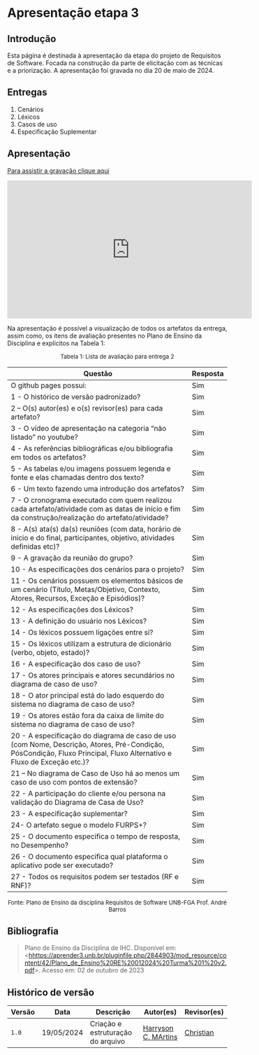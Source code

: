 # Apresentação etapa 3

## Introdução

Esta página é destinada à apresentação da etapa  do projeto de Requisitos de Software. Focada na construção da parte de elicitação com as técnicas e a priorização. A apresentação foi gravada no dia 20 de maio de 2024.

## Entregas

1. Cenários
2. Léxicos
3. Casos de uso
4. Especificação Suplementar

## Apresentação

[Para assistir a gravação clique aqui](https://www.youtube.com/watch?v=ukevCT7PVPI)

<center>

<iframe width="560" height="315" src="https://www.youtube.com/embed/ukevCT7PVPI?si=MUx36RlqeXXI3JvR" title="YouTube video player" frameborder="0" allow="accelerometer; autoplay; clipboard-write; encrypted-media; gyroscope; picture-in-picture; web-share" referrerpolicy="strict-origin-when-cross-origin" allowfullscreen></iframe>

</center>

Na apresentação é possível a visualização de todos os artefatos da entrega, assim como, os itens de avaliação presentes no Plano de Ensino da Disciplina e explícitos na Tabela 1:

<center>

<font size="2"><p style="text-align: center">Tabela 1: Lista de avaliação para entrega 2</p></font>

| Questão                                                                                                      | Resposta  |
|--------------------------------------------------------------------------------------------------------------|-----------|
| O github pages possui:                                                                                       | Sim       |
| 1 - O histórico de versão padronizado?                                                                       | Sim       |
| 2 – O(s) autor(es) e o(s) revisor(es) para cada artefato?                                                    | Sim       |
| 3 - O vídeo de apresentação na categoria “não listado” no youtube?                                           | Sim       |
| 4 - As referências bibliográficas e/ou bibliografia em todos os artefatos?                                   | Sim       |
| 5 - As tabelas e/ou imagens possuem legenda e fonte e elas chamadas dentro dos texto?                        | Sim       |
| 6 - Um texto fazendo uma introdução dos artefatos?                                                           | Sim       |
| 7 - O cronograma executado com quem realizou cada artefato/atividade com as datas de início e fim da construção/realização do artefato/atividade? | Sim       |
| 8 - A(s) ata(s) da(s) reuniões (com data, horário de início e do final, participantes, objetivo, atividades definidas etc)? | Sim       |
| 9 - A gravação da reunião do grupo?                                                                          | Sim       |
| 10 - As especificações dos cenários para o projeto?                                                          | Sim       |
| 11 - Os cenários possuem os elementos básicos de um cenário (Título, Metas/Objetivo, Contexto, Atores, Recursos, Exceção e Episódios)? | Sim       |
| 12 - As especificações dos Léxicos?                                                                          | Sim       |
| 13 - A definição do usuário nos Léxicos?                                                                     | Sim       |
| 14 - Os léxicos possuem ligações entre si?                                                                   | Sim       |
| 15 - Os léxicos utilizam a estrutura de dicionário (verbo, objeto, estado)?                                   | Sim       |
| 16 - A especificação dos caso de uso?                                                                        | Sim       |
| 17 - Os atores principais e atores secundários no diagrama de caso de uso?                                   | Sim       |
| 18 - O ator principal está do lado esquerdo do sistema no diagrama de caso de uso?                           | Sim       |
| 19 - Os atores estão fora da caixa de limite do sistema no diagrama de caso de uso?                          | Sim       |
| 20 - A especificação do diagrama de caso de uso (com Nome, Descrição, Atores, Pré-Condição, PósCondição, Fluxo Principal, Fluxo Alternativo e Fluxo de Exceção etc.)? | Sim       |
| 21 – No diagrama de Caso de Uso há ao menos um caso de uso com pontos de extensão?                           | Sim       |
| 22 - A participação do cliente e/ou persona na validação do Diagrama de Casa de Uso?                         | Sim       |
| 23 - A especificação suplementar?                                                                            | Sim       |
| 24- O artefato segue o modelo FURPS+?                                                                        | Sim       |
| 25 - O documento especifica o tempo de resposta, no Desempenho?                                              | Sim       |
| 26 - O documento especifica qual plataforma o aplicativo pode ser executado?                                 | Sim       |
| 27 - Todos os requisitos podem ser testados (RF e RNF)?                                                      | Sim       |

<font size="2"><p style="text-align: center">Fonte: Plano de Ensino da disciplina Requisitos de Software UNB-FGA Prof. André Barros</p></font>

</center>

## Bibliografia

> Plano de Ensino da Disciplina de IHC. Disponível em: <<hhttps://aprender3.unb.br/pluginfile.php/2844903/mod_resource/content/42/Plano_de_Ensino%20RE%20012024%20Turma%201%20v2.pdf>>. Acesso em: 02 de outubro de 2023

## Histórico de versão

| Versão |    Data    | Descrição                         | Autor(es)                                      | Revisor(es)                                    |
| ------ | :--------: | --------------------------------- | ---------------------------------------------- | ---------------------------------------------- |
| `1.0`    | 19/05/2024 | Criação e estruturação do arquivo |[Harryson C. MArtins](https://github.com/harry-cmartin) |[Christian](https://github.com/crstyhs)|